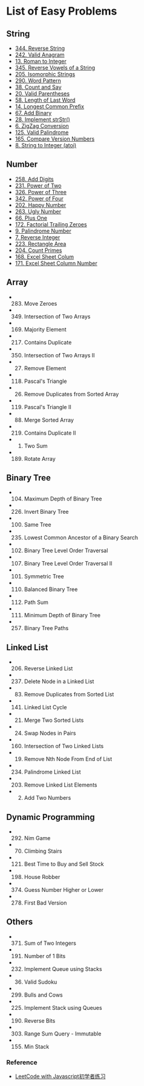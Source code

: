 # List of Easy Problems
## String
- [344. Reverse String](https://leetcode.com/problems/reverse-string)
- [242. Valid Anagram](https://leetcode.com/problems/valid-anagram)
- [13. Roman to Integer](https://leetcode.com/problems/roman-to-integer)
- [345. Reverse Vowels of a String](https://leetcode.com/problems/reverse-vowels-of-a-string)
- [205. Isomorphic Strings](https://leetcode.com/problems/isomorphic-strings)
- [290. Word Pattern](https://leetcode.com/problems/word-pattern)
- [38. Count and Say](https://leetcode.com/problems/count-and-say)
- [20. Valid Parentheses](https://leetcode.com/problems/valid-parentheses)
- [58. Length of Last Word](https://leetcode.com/problems/length-of-last-word)
- [14. Longest Common Prefix](https://leetcode.com/problems/longest-common-prefix)
- [67. Add Binary](https://leetcode.com/problems/add-binary)
- [28. Implement strStr()](https://leetcode.com/problems/implement-strstr)
- [6. ZigZag Conversion](https://leetcode.com/problems/zigzag-conversion)
- [125. Valid Palindrome](https://leetcode.com/problems/valid-palindrome)
- [165. Compare Version Numbers](https://leetcode.com/problems/compare-version-numbers)
- [8. String to Integer (atoi)](https://leetcode.com/problems/string-to-integer-atoi)

## Number
- [258. Add Digits](https://leetcode.com/problems/add-digits)
- [231. Power of Two](https://leetcode.com/problems/power-of-two)
- [326. Power of Three](https://leetcode.com/problems/power-of-three)
- [342. Power of Four](https://leetcode.com/problems/power-of-four)
- [202. Happy Number](https://leetcode.com/problems/happy-number)
- [263. Ugly Number](https://leetcode.com/problems/ugly-number)
- [66. Plus One](https://leetcode.com/problems/plus-one)
- [172. Factorial Trailing Zeroes](https://leetcode.com/problems/factorial-trailing-zeroes)
- [9. Palindrome Number](https://leetcode.com/problems/palindrome-number)
- [7. Reverse Integer](https://leetcode.com/problems/reverse-integer)
- [223. Rectangle Area](https://leetcode.com/problems/rectangle-area)
- [204. Count Primes](https://leetcode.com/problems/count-primes)
- [168. Excel Sheet Colum](https://leetcode.com/problems/excel-sheet-column-title)
- [171. Excel Sheet Column Number](https://leetcode.com/problems/excel-sheet-column-number)

## Array
- 283. Move Zeroes
- 349. Intersection of Two Arrays
- 169. Majority Element
- 217. Contains Duplicate
- 350. Intersection of Two Arrays II
- 27. Remove Element
- 118. Pascal's Triangle
- 26. Remove Duplicates from Sorted Array
- 119. Pascal's Triangle II
- 88. Merge Sorted Array
- 219. Contains Duplicate II
- 1. Two Sum
- 189. Rotate Array

## Binary Tree
- 104. Maximum Depth of Binary Tree
- 226. Invert Binary Tree
- 100. Same Tree
- 235. Lowest Common Ancestor of a Binary Search
- 102. Binary Tree Level Order Traversal
- 107. Binary Tree Level Order Traversal II
- 101. Symmetric Tree
- 110. Balanced Binary Tree
- 112. Path Sum
- 111. Minimum Depth of Binary Tree
- 257. Binary Tree Paths

## Linked List
- 206. Reverse Linked List
- 237. Delete Node in a Linked List
- 83. Remove Duplicates from Sorted List
- 141. Linked List Cycle
- 21. Merge Two Sorted Lists
- 24. Swap Nodes in Pairs
- 160. Intersection of Two Linked Lists
- 19. Remove Nth Node From End of List
- 234. Palindrome Linked List
- 203. Remove Linked List Elements
- 2. Add Two Numbers

## Dynamic Programming
- 292. Nim Game
- 70. Climbing Stairs
- 121. Best Time to Buy and Sell Stock
- 198. House Robber
- 374. Guess Number Higher or Lower
- 278. First Bad Version

## Others
- 371. Sum of Two Integers
- 191. Number of 1 Bits
- 232. Implement Queue using Stacks
- 36. Valid Sudoku
- 299. Bulls and Cows
- 225. Implement Stack using Queues
- 190. Reverse Bits
- 303. Range Sum Query - Immutable
- 155. Min Stack

### Reference
- [LeetCode with Javascript初学者练习](https://skyyen999.gitbooks.io/-leetcode-with-javascript/content/)
